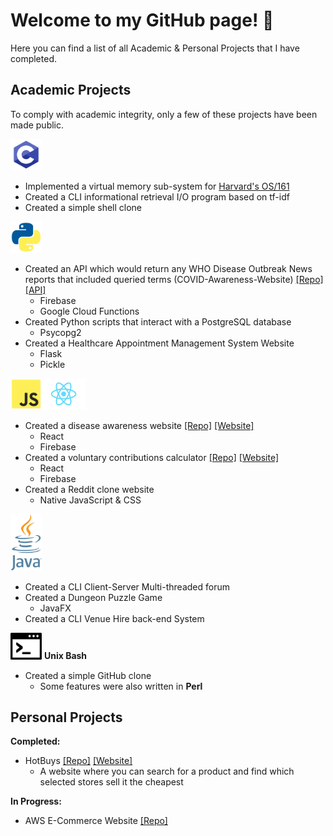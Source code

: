 # Welcome to my GitHub page! 👋
Here you can find a list of all Academic & Personal Projects that I have completed.

## Academic Projects
To comply with academic integrity, only a few of these projects have been made public.

<img src="images/c_icon.png" width=50>

* Implemented a virtual memory sub-system for [Harvard's OS/161](http://os161.eecs.harvard.edu/)
* Created a CLI informational retrieval I/O program based on tf-idf
* Created a simple shell clone

<img src="images/python_icon.png" width=50>

* Created an API which would return any WHO Disease Outbreak News reports that included queried terms (COVID-Awareness-Website) [[Repo]](https://github.com/its-rich/COVID-Awareness-Website) [[API]](https://asia-northeast1-seng3011-api.cloudfunctions.net/report)
  * Firebase
  * Google Cloud Functions
* Created Python scripts that interact with a PostgreSQL database
  * Psycopg2
* Created a Healthcare Appointment Management System Website
  * Flask
  * Pickle

<img src="images/javascript_icon.png" width=50><img src="images/react_icon.png" width=70>

* Created a disease awareness website [[Repo]](https://github.com/its-rich/COVID-Awareness-Website) [[Website]](https://seng3011-api.web.app/)
  * React
  * Firebase
* Created a voluntary contributions calculator [[Repo]](https://github.com/its-rich/Voluntary-Contributions-Calculator) [[Website]](https://econ3117.web.app/)
  * React
  * Firebase
* Created a Reddit clone website
  * Native JavaScript & CSS

<img src="images/java_icon.png" width=50>

* Created a CLI Client-Server Multi-threaded forum
* Created a Dungeon Puzzle Game
  * JavaFX
* Created a CLI Venue Hire back-end System

<img src="images/shell_icon.png" width=50> **Unix Bash**

* Created a simple GitHub clone
  * Some features were also written in **Perl**

## Personal Projects
**Completed:**
* HotBuys [[Repo]](https://github.com/its-rich/HotBuys) [[Website]](https://main.d2xbdqzx6twygh.amplifyapp.com/)
  * A website where you can search for a product and find which selected stores sell it the cheapest

**In Progress:**
* AWS E-Commerce Website [[Repo]](https://github.com/its-rich/AWS-E-Commerce-Website)
